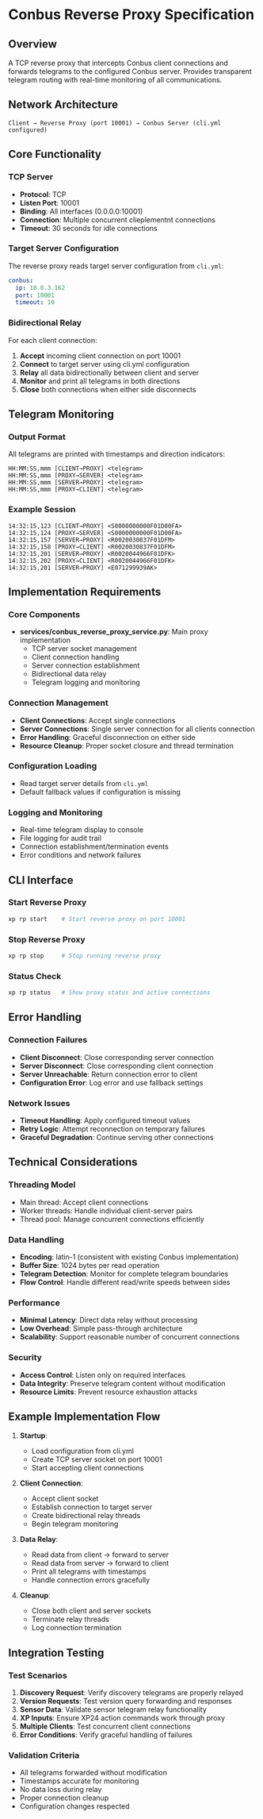 # Conbus Reverse Proxy Specification

## Overview
A TCP reverse proxy that intercepts Conbus client connections and forwards telegrams to the configured Conbus server. Provides transparent telegram routing with real-time monitoring of all communications.

## Network Architecture
```
Client → Reverse Proxy (port 10001) → Conbus Server (cli.yml configured)
```

## Core Functionality

### TCP Server
- **Protocol**: TCP
- **Listen Port**: 10001
- **Binding**: All interfaces (0.0.0.0:10001)
- **Connection**: Multiple concurrent clieplementnt connections
- **Timeout**: 30 seconds for idle connections

### Target Server Configuration
The reverse proxy reads target server configuration from `cli.yml`:
```yaml
conbus:
  ip: 10.0.3.162
  port: 10001
  timeout: 10
```

### Bidirectional Relay
For each client connection:
1. **Accept** incoming client connection on port 10001
2. **Connect** to target server using cli.yml configuration
3. **Relay** all data bidirectionally between client and server
4. **Monitor** and print all telegrams in both directions
5. **Close** both connections when either side disconnects

## Telegram Monitoring

### Output Format
All telegrams are printed with timestamps and direction indicators:
```
HH:MM:SS,mmm [CLIENT→PROXY] <telegram>
HH:MM:SS,mmm [PROXY→SERVER] <telegram>
HH:MM:SS,mmm [SERVER→PROXY] <telegram>
HH:MM:SS,mmm [PROXY→CLIENT] <telegram>
```

### Example Session
```
14:32:15,123 [CLIENT→PROXY] <S0000000000F01D00FA>
14:32:15,124 [PROXY→SERVER] <S0000000000F01D00FA>
14:32:15,157 [SERVER→PROXY] <R0020030837F01DFM>
14:32:15,158 [PROXY→CLIENT] <R0020030837F01DFM>
14:32:15,201 [SERVER→PROXY] <R0020044966F01DFK>
14:32:15,202 [PROXY→CLIENT] <R0020044966F01DFK>
14:32:15,201 [SERVER→PROXY] <E071299939AK>
```

## Implementation Requirements

### Core Components
- **services/conbus_reverse_proxy_service.py**: Main proxy implementation
  - TCP server socket management
  - Client connection handling
  - Server connection establishment
  - Bidirectional data relay
  - Telegram logging and monitoring

### Connection Management
- **Client Connections**: Accept single connections
- **Server Connections**: Single server connection for all clients connection
- **Error Handling**: Graceful disconnection on either side
- **Resource Cleanup**: Proper socket closure and thread termination

### Configuration Loading
- Read target server details from `cli.yml`
- Default fallback values if configuration is missing

### Logging and Monitoring
- Real-time telegram display to console
- File logging for audit trail
- Connection establishment/termination events
- Error conditions and network failures

## CLI Interface

### Start Reverse Proxy
```bash
xp rp start    # Start reverse proxy on port 10001
```

### Stop Reverse Proxy
```bash
xp rp stop     # Stop running reverse proxy
```

### Status Check
```bash
xp rp status   # Show proxy status and active connections
```

## Error Handling

### Connection Failures
- **Client Disconnect**: Close corresponding server connection
- **Server Disconnect**: Close corresponding client connection  
- **Server Unreachable**: Return connection error to client
- **Configuration Error**: Log error and use fallback settings

### Network Issues
- **Timeout Handling**: Apply configured timeout values
- **Retry Logic**: Attempt reconnection on temporary failures
- **Graceful Degradation**: Continue serving other connections

## Technical Considerations

### Threading Model
- Main thread: Accept client connections
- Worker threads: Handle individual client-server pairs
- Thread pool: Manage concurrent connections efficiently

### Data Handling
- **Encoding**: latin-1 (consistent with existing Conbus implementation)
- **Buffer Size**: 1024 bytes per read operation
- **Telegram Detection**: Monitor for complete telegram boundaries
- **Flow Control**: Handle different read/write speeds between sides

### Performance
- **Minimal Latency**: Direct data relay without processing
- **Low Overhead**: Simple pass-through architecture
- **Scalability**: Support reasonable number of concurrent connections

### Security
- **Access Control**: Listen only on required interfaces
- **Data Integrity**: Preserve telegram content without modification
- **Resource Limits**: Prevent resource exhaustion attacks

## Example Implementation Flow

1. **Startup**:
   - Load configuration from cli.yml
   - Create TCP server socket on port 10001
   - Start accepting client connections

2. **Client Connection**:
   - Accept client socket
   - Establish connection to target server
   - Create bidirectional relay threads
   - Begin telegram monitoring

3. **Data Relay**:
   - Read data from client → forward to server
   - Read data from server → forward to client
   - Print all telegrams with timestamps
   - Handle connection errors gracefully

4. **Cleanup**:
   - Close both client and server sockets
   - Terminate relay threads
   - Log connection termination

## Integration Testing

### Test Scenarios
1. **Discovery Request**: Verify discovery telegrams are properly relayed
2. **Version Requests**: Test version query forwarding and responses  
3. **Sensor Data**: Validate sensor telegram relay functionality
4. **XP Inputs**: Ensure XP24 action commands work through proxy
5. **Multiple Clients**: Test concurrent client connections
6. **Error Conditions**: Verify graceful handling of failures

### Validation Criteria
- All telegrams forwarded without modification
- Timestamps accurate for monitoring
- No data loss during relay
- Proper connection cleanup
- Configuration changes respected
